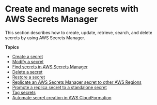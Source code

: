 # Create and manage secrets with AWS Secrets Manager<a name="managing-secrets"></a>

This section describes how to create, update, retrieve, search, and delete secrets by using AWS Secrets Manager\.

**Topics**
+ [Create a secret](manage_create-basic-secret.md)
+ [Modify a secret](manage_update-secret.md)
+ [Find secrets in AWS Secrets Manager](manage_search-secret.md)
+ [Delete a secret](manage_delete-secret.md)
+ [Restore a secret](manage_restore-secret.md)
+ [Replicate an AWS Secrets Manager secret to other AWS Regions](create-manage-multi-region-secrets.md)
+ [Promote a replica secret to a standalone secret](standalone-secret.md)
+ [Tag secrets](managing-secrets_tagging.md)
+ [Automate secret creation in AWS CloudFormation](integrating_cloudformation.md)